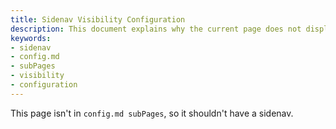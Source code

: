```yaml
---
title: Sidenav Visibility Configuration
description: This document explains why the current page does not display a sidenav, emphasizing its absence from the `config.md` subPages configuration.
keywords:
- sidenav
- config.md
- subPages
- visibility
- configuration
---
```


This page isn't in `config.md subPages`, so it shouldn't have a sidenav.
